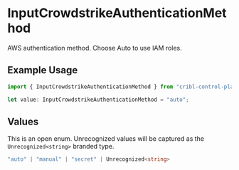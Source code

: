 # InputCrowdstrikeAuthenticationMethod

AWS authentication method. Choose Auto to use IAM roles.

## Example Usage

```typescript
import { InputCrowdstrikeAuthenticationMethod } from "cribl-control-plane/models";

let value: InputCrowdstrikeAuthenticationMethod = "auto";
```

## Values

This is an open enum. Unrecognized values will be captured as the `Unrecognized<string>` branded type.

```typescript
"auto" | "manual" | "secret" | Unrecognized<string>
```